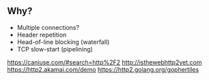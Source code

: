 ## Why?

* Multiple connections?
* Header repetition
* Head-of-line blocking (waterfall)
* TCP slow-start (pipelining)

https://caniuse.com/#search=http%2F2
http://isthewebhttp2yet.com
https://http2.akamai.com/demo
https://http2.golang.org/gophertiles